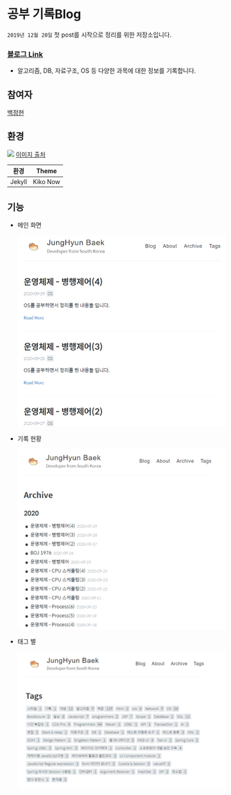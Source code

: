 # 공부 기록Blog

`2019년 12월 20일` 첫 post를 시작으로 정리를 위한 저장소입니다.

### [블로그 Link](https://junghyun100.github.io/)

- 알고리즘, DB, 자료구조, OS 등 다양한 과목에 대한 정보를 기록합니다.

## 참여자

[백정현](qorwjdgus8951@gmail.com)

## 환경

<img src="https://rockylim92.github.io/images/jekyll.png" width="50%">
<a href="https://changemin.github.io/2019/06/29/(1)-what-is-jekyll/">이미지 출처</a>

|  환경  |   Theme    |
| :----: | :--------: |
| Jekyll |  Kiko Now  |

## 기능

- 메인 화면

  ![Main](https://raw.githubusercontent.com/junghyun100/junghyun100.github.io/master/images/readme/Main.PNG)
  
- 기록 현황

  ![Archive](https://raw.githubusercontent.com/junghyun100/junghyun100.github.io/master/images/readme/Archive.PNG)
  
- 태그 별
  
  ![Tags](https://raw.githubusercontent.com/junghyun100/junghyun100.github.io/master/images/readme/Tag.PNG)
  
